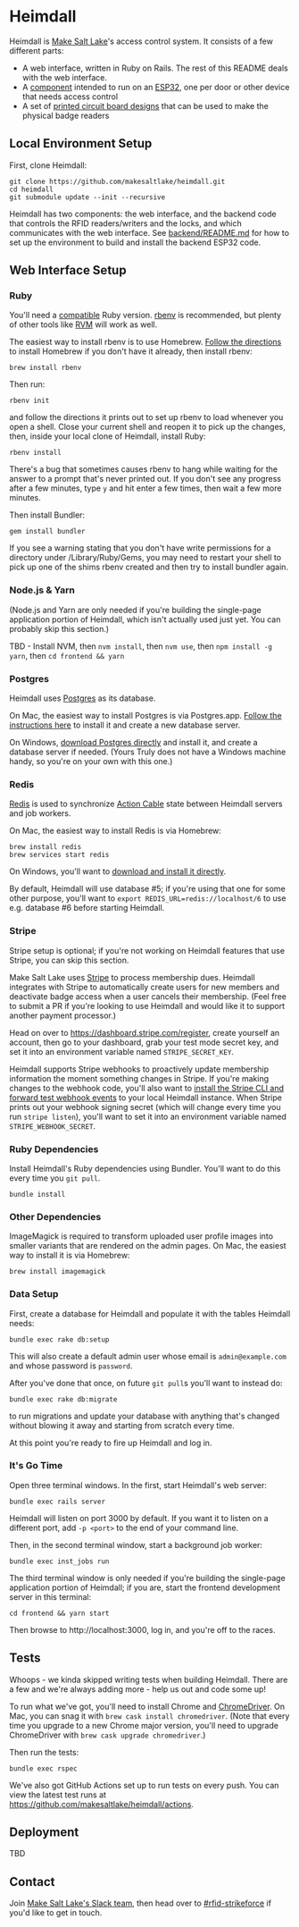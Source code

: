 # Heimdall

Heimdall is [Make Salt Lake](https://makesaltlake.org)'s access control system. It consists of a few different parts:

  - A web interface, written in Ruby on Rails. The rest of this README deals with the web interface.
  - A [component](backend) intended to run on an [ESP32](https://en.wikipedia.org/wiki/ESP32), one per door or other device that needs access control
  - A set of [printed circuit board designs](boards) that can be used to make the physical badge readers

## Local Environment Setup

First, clone Heimdall:

```shell
git clone https://github.com/makesaltlake/heimdall.git
cd heimdall
git submodule update --init --recursive
```

Heimdall has two components: the web interface, and the backend code that controls the RFID readers/writers and the locks, and which communicates with the web interface.
See [backend/README.md](backend/README.md) for how to set up the environment to build and install the backend ESP32 code.

## Web Interface Setup

### Ruby

You'll need a [compatible](.ruby-version) Ruby version. [rbenv](https://github.com/rbenv/rbenv) is recommended, but plenty of other tools like [RVM](https://github.com/rvm/rvm) will work as well.

The easiest way to install rbenv is to use Homebrew. [Follow the directions](https://brew.sh/) to install Homebrew if you don't have it already, then install rbenv:

```shell
brew install rbenv
```

Then run:

```shell
rbenv init
```

and follow the directions it prints out to set up rbenv to load whenever you open a shell. Close your current shell and reopen it to pick up the changes, then, inside your local clone of Heimdall, install Ruby:

```shell
rbenv install
```

There's a bug that sometimes causes rbenv to hang while waiting for the answer to a prompt that's never printed out. If you don't see any progress after a few minutes, type `y` and hit enter a few times, then wait a few more minutes.

Then install Bundler:

```shell
gem install bundler
```

If you see a warning stating that you don't have write permissions for a directory under /Library/Ruby/Gems, you may need to restart your shell to pick up one of the shims rbenv created and then try to install bundler again.

### Node.js & Yarn

(Node.js and Yarn are only needed if you're building the single-page application portion of Heimdall, which isn't actually used just yet. You can probably skip this section.)

TBD - Install NVM, then `nvm install`, then `nvm use`, then `npm install -g yarn`, then `cd frontend && yarn`

### Postgres

Heimdall uses [Postgres](https://www.postgresql.org/) as its database.

On Mac, the easiest way to install Postgres is via Postgres.app. [Follow the instructions here](https://postgresapp.com/) to install it and create a new database server.

On Windows, [download Postgres directly](https://www.postgresql.org/download/) and install it, and create a database server if needed. (Yours Truly does not have a Windows machine handy, so you're on your own with this one.)

### Redis

[Redis](https://redis.io/) is used to synchronize [Action Cable](https://guides.rubyonrails.org/action_cable_overview.html) state between Heimdall servers and job workers.

On Mac, the easiest way to install Redis is via Homebrew:

```shell
brew install redis
brew services start redis
```

On Windows, you'll want to [download and install it directly](https://redis.io/download).

By default, Heimdall will use database #5; if you're using that one for some other purpose, you'll want to `export REDIS_URL=redis://localhost/6` to use e.g. database #6 before starting Heimdall.

### Stripe

Stripe setup is optional; if you're not working on Heimdall features that use Stripe, you can skip this section.

Make Salt Lake uses [Stripe](http://stripe.com/) to process membership dues. Heimdall integrates with Stripe to automatically create users for new members and deactivate badge access when a user cancels their membership. (Feel free to submit a PR if you're looking to use Heimdall and would like it to support another payment processor.)

Head on over to https://dashboard.stripe.com/register, create yourself an account, then go to your dashboard, grab your test mode secret key, and set it into an environment variable named `STRIPE_SECRET_KEY`.

Heimdall supports Stripe webhooks to proactively update membership information the moment something changes in Stripe. If you're making changes to the webhook code, you'll also want to [install the Stripe CLI and forward test webhook events](https://stripe.com/docs/webhooks/test) to your local Heimdall instance. When Stripe prints out your webhook signing secret (which will change every time you run `stripe listen`), you'll want to set it into an environment variable named `STRIPE_WEBHOOK_SECRET`.

### Ruby Dependencies

Install Heimdall's Ruby dependencies using Bundler. You'll want to do this every time you `git pull`.

```shell
bundle install
```

### Other Dependencies

ImageMagick is required to transform uploaded user profile images into smaller variants that are rendered on the admin pages. On Mac, the easiest way to install it is via Homebrew:

```
brew install imagemagick
```

### Data Setup

First, create a database for Heimdall and populate it with the tables Heimdall needs:

```shell
bundle exec rake db:setup
```

This will also create a default admin user whose email is `admin@example.com` and whose password is `password`.

After you've done that once, on future `git pull`s you'll want to instead do:

```shell
bundle exec rake db:migrate
```

to run migrations and update your database with anything that's changed without blowing it away and starting from scratch every time.

At this point you're ready to fire up Heimdall and log in.

### It's Go Time

Open three terminal windows. In the first, start Heimdall's web server:

```shell
bundle exec rails server
```

Heimdall will listen on port 3000 by default. If you want it to listen on a different port, add `-p <port>` to the end of your command line.

Then, in the second terminal window, start a background job worker:

```shell
bundle exec inst_jobs run
```

The third terminal window is only needed if you're building the single-page application portion of Heimdall; if you are, start the frontend development server in this terminal:

```shell
cd frontend && yarn start
```

Then browse to http://localhost:3000, log in, and you're off to the races.

## Tests

Whoops - we kinda skipped writing tests when building Heimdall. There are a few and we're always adding more - help us out and code some up!

To run what we've got, you'll need to install Chrome and [ChromeDriver](https://chromedriver.chromium.org/). On Mac, you can snag it with `brew cask install chromedriver`. (Note that every time you upgrade to a new Chrome major version, you'll need to upgrade ChromeDriver with `brew cask upgrade chromedriver`.)

Then run the tests:

```shell
bundle exec rspec
```

We've also got GitHub Actions set up to run tests on every push. You can view the latest test runs at <https://github.com/makesaltlake/heimdall/actions>.

## Deployment

TBD

## Contact

Join [Make Salt Lake's Slack team](https://slack.makesaltlake.org/), then head over to [#rfid-strikeforce](https://app.slack.com/client/T16JZCGBY/CGDLBCCCT) if you'd like to get in touch.
